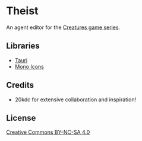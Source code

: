 # Theist
An agent editor for the [Creatures game series](https://creatures.wiki/).

## Libraries
* [Tauri](https://tauri.app/)
* [Mono Icons](https://icons.mono.company/)

## Credits
* 20kdc for extensive collaboration and inspiration!

## License
[Creative Commons BY-NC-SA 4.0]( https://creativecommons.org/licenses/by-nc-sa/4.0/)
